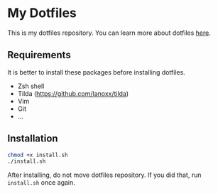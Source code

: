 My Dotfiles
===========

This is my dotfiles repository. You can learn more about dotfiles [here](https://dotfiles.github.io/).

Requirements
------------

It is better to install these packages before installing dotfiles.

* Zsh shell
* Tilda (https://github.com/lanoxx/tilda)
* Vim
* Git
* ...


Installation
------------

```sh
chmod +x install.sh
./install.sh
```

After installing, do not move dotfiles repository. If you did that, run `install.sh` once again.

